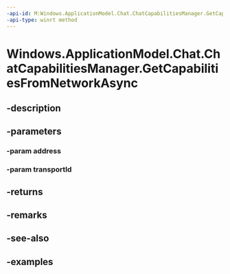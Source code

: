 ```yaml
---
-api-id: M:Windows.ApplicationModel.Chat.ChatCapabilitiesManager.GetCapabilitiesFromNetworkAsync(System.String,System.String)
-api-type: winrt method
---
```


<!-- Method syntax.
public IAsyncOperation<ChatCapabilities> ChatCapabilitiesManager.GetCapabilitiesFromNetworkAsync(String address, String transportId)
-->

# Windows.ApplicationModel.Chat.ChatCapabilitiesManager.GetCapabilitiesFromNetworkAsync

## -description

## -parameters
### -param address

### -param transportId

## -returns

## -remarks

## -see-also

## -examples

